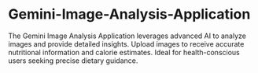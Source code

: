 # Gemini-Image-Analysis-Application
The Gemini Image Analysis Application leverages advanced AI to analyze images and provide detailed insights. Upload images to receive accurate nutritional information and calorie estimates. Ideal for health-conscious users seeking precise dietary guidance.
